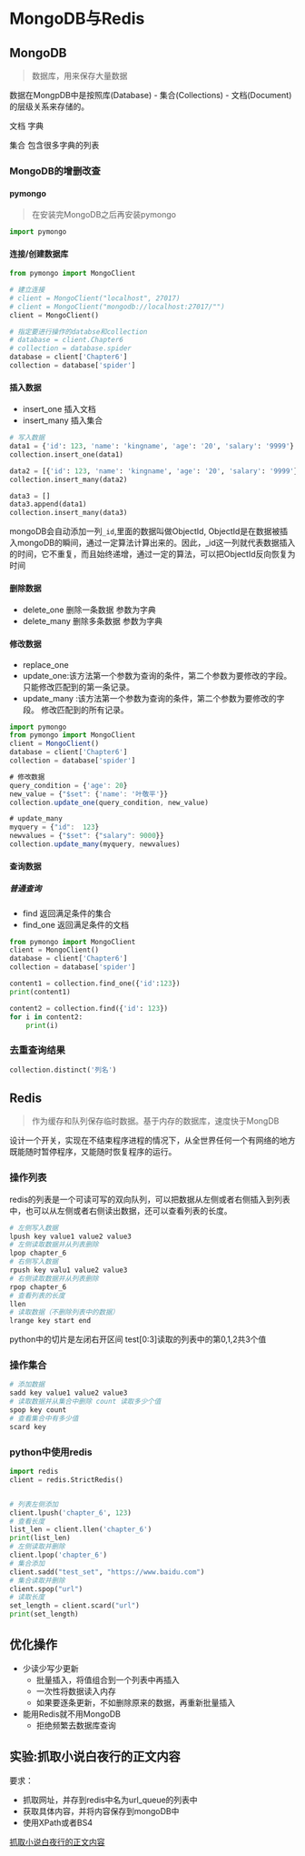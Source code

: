 # MongoDB与Redis

## MongoDB

> 数据库，用来保存大量数据

数据在MongpDB中是按照库(Database) - 集合(Collections) - 文档(Document)的层级关系来存储的。

文档 字典

集合 包含很多字典的列表

### MongoDB的增删改查

#### pymongo

> 在安装完MongoDB之后再安装pymongo

```python
import pymongo
```

#### **连接/创建数据库**

```python
from pymongo import MongoClient

# 建立连接
# client = MongoClient("localhost", 27017)
# client = MongoClient("mongodb://localhost:27017/"")
client = MongoClient()

# 指定要进行操作的databse和collection
# database = client.Chapter6
# collection = database.spider
database = client['Chapter6']
collection = database['spider']
```

#### 插入数据

- insert_one 插入文档
- insert_many 插入集合

```python
# 写入数据
data1 = {'id': 123, 'name': 'kingname', 'age': '20', 'salary': '9999'}
collection.insert_one(data1)

data2 = [{'id': 123, 'name': 'kingname', 'age': '20', 'salary': '9999'}, {'id': 124, 'name': 'kingname', 'age': '20', 'salary': '9999'}]
collection.insert_many(data2)

data3 = []
data3.append(data1)
collection.insert_many(data3)

```

mongoDB会自动添加一列`_id`,里面的数据叫做ObjectId, ObjectId是在数据被插入mongoDB的瞬间，通过一定算法计算出来的。因此，_id这一列就代表数据插入的时间，它不重复，而且始终递增，通过一定的算法，可以把ObjectId反向恢复为时间

#### 删除数据

- delete_one 删除一条数据 参数为字典
- delete_many 删除多条数据 参数为字典

#### 修改数据

- replace_one
- update_one:该方法第一个参数为查询的条件，第二个参数为要修改的字段。 只能修改匹配到的第一条记录。
- update_many :该方法第一个参数为查询的条件，第二个参数为要修改的字段。 修改匹配到的所有记录。

```js
import pymongo
from pymongo import MongoClient
client = MongoClient()
database = client['Chapter6']
collection = database['spider']

# 修改数据
query_condition = {'age': 20}
new_value = {"$set": {'name': '叶敬平'}}
collection.update_one(query_condition, new_value)

# update_many
myquery = {"id":  123}
newvalues = {"$set": {"salary": 9000}}
collection.update_many(myquery, newvalues)
```

#### 查询数据

##### 普通查询

- find 返回满足条件的集合
- find_one 返回满足条件的文档

```python
from pymongo import MongoClient
client = MongoClient()
database = client['Chapter6']
collection = database['spider']

content1 = collection.find_one({'id':123})
print(content1)

content2 = collection.find({'id': 123})
for i in content2:
    print(i)

```

### 去重查询结果

```python
collection.distinct('列名')
```

## Redis

>  作为缓存和队列保存临时数据。基于内存的数据库，速度快于MongDB

设计一个开关，实现在不结束程序进程的情况下，从全世界任何一个有网络的地方既能随时暂停程序，又能随时恢复程序的运行。

### 操作列表

redis的列表是一个可读可写的双向队列，可以把数据从左侧或者右侧插入到列表中，也可以从左侧或者右侧读出数据，还可以查看列表的长度。

```python
# 左侧写入数据
lpush key value1 value2 value3 
# 左侧读取数据并从列表删除
lpop chapter_6
# 右侧写入数据
rpush key valu1 value2 value3
# 右侧读取数据并从列表删除
rpop chapter_6
# 查看列表的长度
llen
# 读取数据（不删除列表中的数据）
lrange key start end
```

python中的切片是左闭右开区间 test[0:3]读取的列表中的第0,1,2共3个值

### 操作集合

```python
# 添加数据
sadd key value1 value2 value3
# 读取数据并从集合中删除 count 读取多少个值
spop key count 
# 查看集合中有多少值
scard key

```

### python中使用redis

```python
import redis
client = redis.StrictRedis()


# 列表左侧添加
client.lpush('chapter_6', 123)
# 查看长度
list_len = client.llen('chapter_6')
print(list_len)
# 左侧读取并删除
client.lpop('chapter_6')
# 集合添加
client.sadd("test_set", "https://www.baidu.com")
# 集合读取并删除
client.spop("url")
# 读取长度
set_length = client.scard("url")
print(set_length)
```

## 优化操作

- 少读少写少更新
  - 批量插入，将值组合到一个列表中再插入
  - 一次性将数据读入内存
  - 如果要逐条更新，不如删除原来的数据，再重新批量插入
- 能用Redis就不用MongoDB
  - 拒绝频繁去数据库查询

## 实验:抓取小说白夜行的正文内容

要求：

- 抓取网址，并存到redis中名为url_queue的列表中
- 获取具体内容，并将内容保存到mongoDB中
- 使用XPath或者BS4

[抓取小说白夜行的正文内容](./抓取小说白夜行的正文内容.md)

